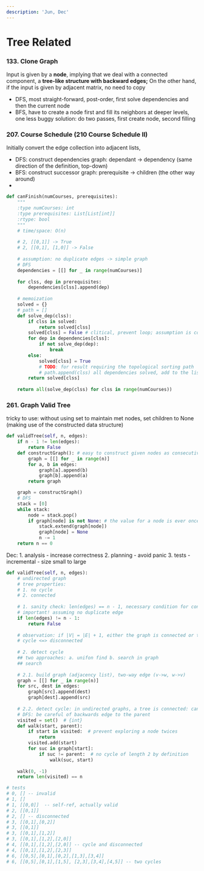 ```yaml
---
description: 'Jun, Dec'
---
```


# Tree Related



### 133. Clone Graph

Input is given by a **node**, implying that we deal with a connected component, a **tree-like structure with backward edges;** On the other hand, if the input is given by adjacent matrix, no need to copy

* DFS, most straight-forward, post-order, first solve dependencies and then the current node
* BFS, have to create a node first and fill its neighbors at deeper levels, one less buggy solution: do two passes, first create node, second filling

### 207. Course Schedule \(**210 Course Schedule II**\)

Initially convert the edge collection into adjacent lists, 

* DFS: construct dependencies graph: dependant -&gt; dependency \(same direction of the definition, top-down\)
* BFS: construct successor graph: prerequisite -&gt; children \(the other way around\)
* 
```python
def canFinish(numCourses, prerequisites):
    """
    :type numCourses: int
    :type prerequisites: List[List[int]]
    :rtype: bool
    """
    # time/space: O(n)
    
    # 2, [[0,1]] -> True
    # 2, [[0,1], [1,0]] -> False
    
    # assumption: no duplicate edges -> simple graph
    # DFS
    dependencies = [[] for _ in range(numCourses)]
    
    for clss, dep in prerequisites:
        dependencies[clss].append(dep)
    
    # memoization
    solved = {}
    # path = []
    def solve_dep(clss):
        if clss in solved:
            return solved[clss]
        solved[clss] = False # clitical, prevent loop; assumption is correct
        for dep in dependencies[clss]:
            if not solve_dep(dep):
                break
        else:
            solved[clss] = True
            # TODO: for result requiring the topological sorting path
            # path.append(clss) all dependencies solved, add to the list safely
        return solved[clss]
    
    return all(solve_dep(clss) for clss in range(numCourses))
```



### 261. Graph Valid Tree

tricky to use: without using set to maintain met nodes, set children to None \(making use of the constructed data structure\)

```python
def validTree(self, n, edges):
    if n - 1 != len(edges):
        return False
    def constructGraph(): # easy to construct given nodes as consecutive numbers
        graph = [[] for _ in range(n)]
        for a, b in edges:
            graph[a].append(b)
            graph[b].append(a)
        return graph

    graph = constructGraph()
    # DFS
    stack = [0]
    while stack:
        node = stack.pop()
        if graph[node] is not None: # the value for a node is ever once non-None
            stack.extend(graph[node])
            graph[node] = None
            n -= 1
    return n == 0
```

Dec: 1. analysis - increase correctness 2. planning - avoid panic 3. tests - incremental - size small to large

```python
def validTree(self, n, edges):
    # undirected graph
    # tree properties:
    # 1. no cycle
    # 2. connected
    
    # 1. sanity check: len(edges) == n - 1, necessary condition for connectedness
    # important! assuming no duplicate edge
    if len(edges) != n - 1:
        return False
    
    # observation: if |V| = |E| + 1, either the graph is connected or there are cycles
    # cycle <=> disconnected
    
    # 2. detect cycle
    ## two approaches: a. unifon find b. search in graph
    ## search
    
    # 2.1. build graph (adjacency list), two-way edge (v->w, w->v)
    graph = [[] for _ in range(n)]
    for src, dest in edges:
        graph[src].append(dest)
        graph[dest].append(src)
    
    # 2.2. detect cycle: in undirected graphs, a tree is connected: can reach all others from any node
    # DFS: be careful of backwards edge to the parent
    visited = set()  # {int}
    def walk(start, parent):
        if start in visited:  # prevent exploring a node twices
            return
        visited.add(start)
        for suc in graph[start]:
            if suc != parent:  # no cycle of length 2 by definition
                walk(suc, start)
        
    walk(0, -1)
    return len(visited) == n

# tests
# 0, [] -- invalid
# 1, []
# 1, [[0,0]]  -- self-ref, actually valid
# 2, [[0,1]]
# 2, [] -- disconnected
# 3, [[0,1],[0,2]]
# 3, [[0,1]]
# 3, [[0,1],[1,2]]
# 3, [[0,1],[1,2],[2,0]]
# 4, [[0,1],[1,2],[2,0]] -- cycle and disconnected
# 4, [[0,1],[1,2],[2,3]]
# 6, [[0,5],[0,1],[0,2],[1,3],[3,4]]
# 6, [[0,5],[0,1],[1,5], [2,3],[3,4],[4,5]] -- two cycles
```

